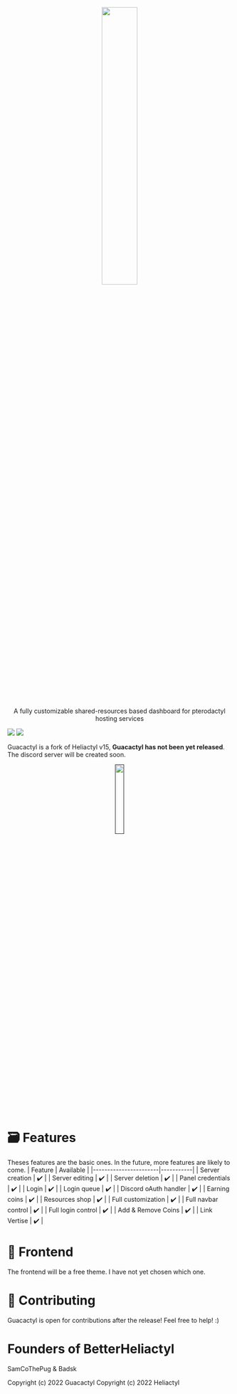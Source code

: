 <p align="center"><img src="https://i.imgur.com/kT1nbwn_d.png" width=40% /></p>
<p align="center">A fully customizable shared-resources based dashboard for pterodactyl hosting services</p>
<p> <img src="https://img.shields.io/badge/Made%20in%3A-UK-blue" /> <img src="https://img.shields.io/badge/Made%20with%3A-JS-green" /></p>

Guacactyl is a fork of Heliactyl v15, **Guacactyl has not been yet released**. The discord server will be created soon.

<p align="center"><a href=""><img src="https://i.imgur.com/IJnJnTA.png" width=20%></a></p>

# 🗃️ Features
Theses features are the basic ones. In the future, more features are likely to come.
| Feature               | Available |
|-----------------------|-----------|
| Server creation       | ✔️         |
| Server editing        | ✔️         |
| Server deletion       | ✔️         |
| Panel credentials     | ✔️         |
| Login                 | ✔️         |
| Login queue           | ✔️         |
| Discord oAuth handler | ✔️         |
| Earning coins         | ✔️         |
| Resources shop        | ✔️         |
| Full customization    | ✔️         |
| Full navbar control   | ✔️         |
| Full login control    | ✔️         |
| Add & Remove Coins    | ✔️         |
| Link Vertise          | ✔️         |

# 🎨 Frontend
The frontend will be a free theme. I have not yet chosen which one.

# 👔 Contributing
Guacactyl is open for contributions after the release! Feel free to help! :)

# Founders of BetterHeliactyl
SamCoThePug & Badsk

Copyright (c) 2022 Guacactyl
Copyright (c) 2022 Heliactyl
